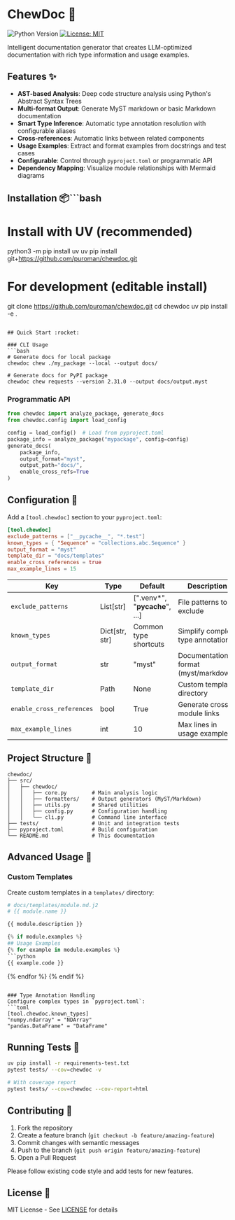 # ChewDoc :notebook_with_decorative_cover:

![Python Version](https://img.shields.io/badge/python-3.8%2B-blue)
[![License: MIT](https://img.shields.io/badge/License-MIT-yellow.svg)](https://opensource.org/licenses/MIT)

Intelligent documentation generator that creates LLM-optimized documentation with rich type information and usage examples.

## Features :sparkles:

- **AST-based Analysis**: Deep code structure analysis using Python's Abstract Syntax Trees
- **Multi-format Output**: Generate MyST markdown or basic Markdown documentation
- **Smart Type Inference**: Automatic type annotation resolution with configurable aliases
- **Cross-references**: Automatic links between related components
- **Usage Examples**: Extract and format examples from docstrings and test cases
- **Configurable**: Control through `pyproject.toml` or programmatic API
- **Dependency Mapping**: Visualize module relationships with Mermaid diagrams

## Installation :package:```bash
# Install with UV (recommended)
python3 -m pip install uv
uv pip install git+https://github.com/puroman/chewdoc.git

# For development (editable install)
git clone https://github.com/puroman/chewdoc.git
cd chewdoc
uv pip install -e .
```

## Quick Start :rocket:

### CLI Usage
```bash
# Generate docs for local package
chewdoc chew ./my_package --local --output docs/

# Generate docs for PyPI package
chewdoc chew requests --version 2.31.0 --output docs/output.myst
```

### Programmatic API
```python
from chewdoc import analyze_package, generate_docs
from chewdoc.config import load_config

config = load_config()  # Load from pyproject.toml
package_info = analyze_package("mypackage", config=config)
generate_docs(
    package_info,
    output_format="myst",
    output_path="docs/",
    enable_cross_refs=True
)
```

## Configuration :wrench:

Add a `[tool.chewdoc]` section to your `pyproject.toml`:

```toml
[tool.chewdoc]
exclude_patterns = ["__pycache__", "*.test"]
known_types = { "Sequence" = "collections.abc.Sequence" }
output_format = "myst"
template_dir = "docs/templates"
enable_cross_references = true
max_example_lines = 15
```

| Key | Type | Default | Description |
|-----|------|---------|-------------|
| `exclude_patterns` | List[str] | [".venv*", "__pycache__", ...] | File patterns to exclude |
| `known_types` | Dict[str, str] | Common type shortcuts | Simplify complex type annotations |
| `output_format` | str | "myst" | Documentation format (myst/markdown) |
| `template_dir` | Path | None | Custom template directory |
| `enable_cross_references` | bool | True | Generate cross-module links |
| `max_example_lines` | int | 10 | Max lines in usage examples |

## Project Structure :file_folder:

```
chewdoc/
├── src/
│   ├── chewdoc/
│   │   ├── core.py        # Main analysis logic
│   │   ├── formatters/    # Output generators (MyST/Markdown)
│   │   ├── utils.py       # Shared utilities
│   │   ├── config.py      # Configuration handling
│   │   └── cli.py         # Command line interface
├── tests/                 # Unit and integration tests
├── pyproject.toml         # Build configuration
└── README.md              # This documentation
```

## Advanced Usage :microscope:

### Custom Templates
Create custom templates in a `templates/` directory:
```python
# docs/templates/module.md.j2
# {{ module.name }}

{{ module.description }}

{% if module.examples %}
## Usage Examples
{% for example in module.examples %}
```python
{{ example.code }}
```
{% endfor %}
{% endif %}
```

### Type Annotation Handling
Configure complex types in `pyproject.toml`:
```toml
[tool.chewdoc.known_types]
"numpy.ndarray" = "NDArray"
"pandas.DataFrame" = "DataFrame"
```

## Running Tests :test_tube:

```bash
uv pip install -r requirements-test.txt
pytest tests/ --cov=chewdoc -v

# With coverage report
pytest tests/ --cov=chewdoc --cov-report=html
```

## Contributing :handshake:

1. Fork the repository
2. Create a feature branch (`git checkout -b feature/amazing-feature`)
3. Commit changes with semantic messages
4. Push to the branch (`git push origin feature/amazing-feature`)
5. Open a Pull Request

Please follow existing code style and add tests for new features.

## License :scroll:

MIT License - See [LICENSE](LICENSE) for details 

